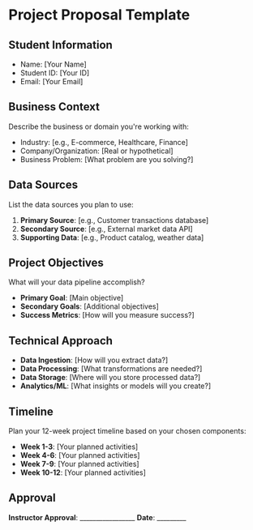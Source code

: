 # Project Proposal Template

## Student Information
- Name: [Your Name]
- Student ID: [Your ID]
- Email: [Your Email]

## Business Context
Describe the business or domain you're working with:
- Industry: [e.g., E-commerce, Healthcare, Finance]
- Company/Organization: [Real or hypothetical]
- Business Problem: [What problem are you solving?]

## Data Sources
List the data sources you plan to use:
1. **Primary Source**: [e.g., Customer transactions database]
2. **Secondary Source**: [e.g., External market data API]
3. **Supporting Data**: [e.g., Product catalog, weather data]

## Project Objectives
What will your data pipeline accomplish?
- **Primary Goal**: [Main objective]
- **Secondary Goals**: [Additional objectives]
- **Success Metrics**: [How will you measure success?]

## Technical Approach
- **Data Ingestion**: [How will you extract data?]
- **Data Processing**: [What transformations are needed?]
- **Data Storage**: [Where will you store processed data?]
- **Analytics/ML**: [What insights or models will you create?]

## Timeline
Plan your 12-week project timeline based on your chosen components:

- **Week 1-3**: [Your planned activities]
- **Week 4-6**: [Your planned activities]
- **Week 7-9**: [Your planned activities]
- **Week 10-12**: [Your planned activities]

## Approval
**Instructor Approval**: _________________ **Date**: _________